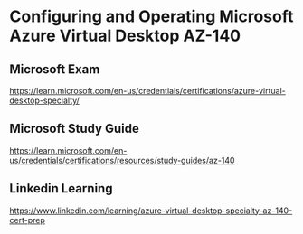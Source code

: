 # Configuring and Operating Microsoft Azure Virtual Desktop AZ-140

## Microsoft Exam
https://learn.microsoft.com/en-us/credentials/certifications/azure-virtual-desktop-specialty/

## Microsoft Study Guide
https://learn.microsoft.com/en-us/credentials/certifications/resources/study-guides/az-140

## Linkedin Learning
https://www.linkedin.com/learning/azure-virtual-desktop-specialty-az-140-cert-prep
